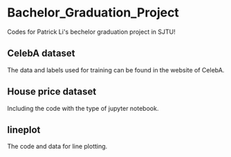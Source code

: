 # Bachelor_Graduation_Project
Codes for Patrick Li's bechelor graduation project in SJTU!

## CelebA dataset
The data and labels used for training can be found in the website of CelebA.

## House price dataset
Including the code with the type of jupyter notebook.

## lineplot
The code and data for line plotting.
